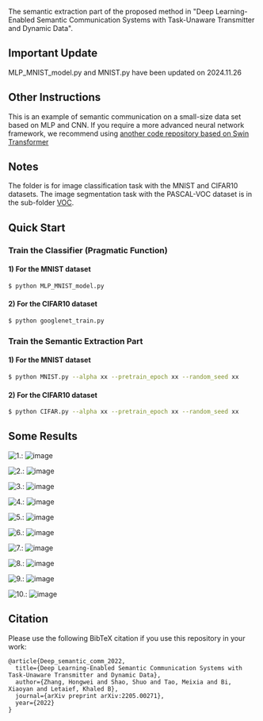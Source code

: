 The semantic extraction part of the proposed method in "Deep Learning-Enabled Semantic Communication Systems with Task-Unaware Transmitter and Dynamic Data".

## Important Update
MLP_MNIST_model.py and MNIST.py have been updated on 2024.11.26


## Other Instructions
This is an example of semantic communication on a small-size data set based on MLP and CNN.
If you require a more advanced neural network framework, we recommend using [another code repository based on Swin Transformer](https://github.com/SJTU-mxtao/semantic-communication-w-codebook)

## Notes
The folder is for image classification task with the MNIST and CIFAR10 datasets. The image segmentation task with the PASCAL-VOC dataset is in the sub-folder [VOC](./VOC).

## Quick Start
### Train the Classifier (Pragmatic Function)

#### 1) For the MNIST dataset
```bash
$ python MLP_MNIST_model.py 
```

#### 2) For the CIFAR10 dataset
```bash
$ python googlenet_train.py 
```

### Train the Semantic Extraction Part
#### 1) For the MNIST dataset
```bash
$ python MNIST.py --alpha xx --pretrain_epoch xx --random_seed xx
```

#### 2) For the CIFAR10 dataset
```bash
$ python CIFAR.py --alpha xx --pretrain_epoch xx --random_seed xx
```

## Some Results

![1.](http://latex.codecogs.com/svg.latex?\\lambda=0.1): ![image](./image_recover_combing/mnist_train_15_0.600000_lambda_1.000000.jpg)  

![2.](http://latex.codecogs.com/svg.latex?\\lambda=0.2): ![image](./image_recover_combing/mnist_train_15_0.600000_lambda_2.000000.jpg)  

![3.](http://latex.codecogs.com/svg.latex?\\lambda=0.3): ![image](./image_recover_combing/mnist_train_15_0.600000_lambda_3.000000.jpg)  

![4.](http://latex.codecogs.com/svg.latex?\\lambda=0.4): ![image](./image_recover_combing/mnist_train_15_0.600000_lambda_4.000000.jpg)  

![5.](http://latex.codecogs.com/svg.latex?\\lambda=0.5): ![image](./image_recover_combing/mnist_train_15_0.600000_lambda_5.000000.jpg)  

![6.](http://latex.codecogs.com/svg.latex?\\lambda=0.6): ![image](./image_recover_combing/mnist_train_15_0.600000_lambda_6.000000.jpg)  

![7.](http://latex.codecogs.com/svg.latex?\\lambda=0.7): ![image](./image_recover_combing/mnist_train_15_0.600000_lambda_7.000000.jpg)  

![8.](http://latex.codecogs.com/svg.latex?\\lambda=0.8): ![image](./image_recover_combing/mnist_train_15_0.600000_lambda_8.000000.jpg)  

![9.](http://latex.codecogs.com/svg.latex?\\lambda=0.9): ![image](./image_recover_combing/mnist_train_15_0.600000_lambda_9.000000.jpg)  

![10.](http://latex.codecogs.com/svg.latex?\\lambda=1.0): ![image](./image_recover_combing/mnist_train_15_0.600000_lambda_10.000000.jpg)  


## Citation

Please use the following BibTeX citation if you use this repository in your work:

```
@article{Deep_semantic_comm_2022,
  title={Deep Learning-Enabled Semantic Communication Systems with Task-Unaware Transmitter and Dynamic Data},
  author={Zhang, Hongwei and Shao, Shuo and Tao, Meixia and Bi, Xiaoyan and Letaief, Khaled B},
  journal={arXiv preprint arXiv:2205.00271},
  year={2022}
}
```

